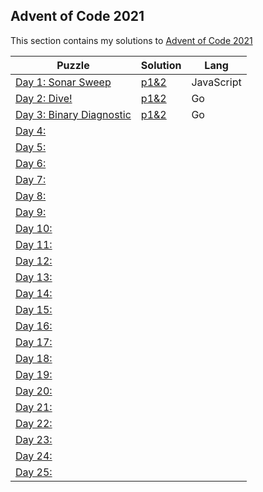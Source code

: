 ## Advent of Code 2021
This section contains my solutions to [Advent of Code 2021](https://adventofcode.com/2021)

| Puzzle | Solution | Lang |
|--|--|--|
| [Day 1: Sonar Sweep](https://adventofcode.com/2021/day/1) | [p1&2](Day1/Day1.js) | JavaScript |
| [Day 2: Dive!](https://adventofcode.com/2021/day/2) | [p1&2](Day2/Day2.go) | Go |
| [Day 3: Binary Diagnostic](https://adventofcode.com/2021/day/3) | [p1&2](Day3/Day3.go) | Go |
| [Day 4:](https://adventofcode.com/2021/day/4) | | |
| [Day 5:](https://adventofcode.com/2021/day/5) | | |
| [Day 6:](https://adventofcode.com/2021/day/6) | | |
| [Day 7:](https://adventofcode.com/2021/day/7) | | |
| [Day 8:](https://adventofcode.com/2021/day/8) | | |
| [Day 9:](https://adventofcode.com/2021/day/9) | | |
| [Day 10:](https://adventofcode.com/2021/day/10) | | |
| [Day 11:](https://adventofcode.com/2021/day/11) | | |
| [Day 12:](https://adventofcode.com/2021/day/12) | | |
| [Day 13:](https://adventofcode.com/2021/day/13) | | |
| [Day 14:](https://adventofcode.com/2021/day/14) | | |
| [Day 15:](https://adventofcode.com/2021/day/15) | | |
| [Day 16:](https://adventofcode.com/2021/day/16) | | |
| [Day 17:](https://adventofcode.com/2021/day/17) | | |
| [Day 18:](https://adventofcode.com/2021/day/18) | | |
| [Day 19:](https://adventofcode.com/2021/day/19) | | |
| [Day 20:](https://adventofcode.com/2021/day/20) | | |
| [Day 21:](https://adventofcode.com/2021/day/21) | | |
| [Day 22:](https://adventofcode.com/2021/day/22) | | |
| [Day 23:](https://adventofcode.com/2021/day/23) | | |
| [Day 24:](https://adventofcode.com/2021/day/24) | | |
| [Day 25:](https://adventofcode.com/2021/day/25) | | |
